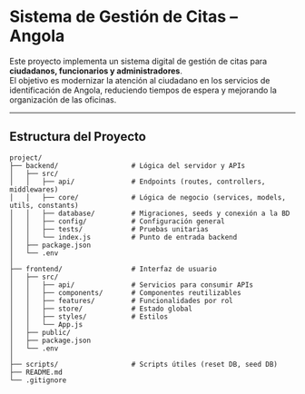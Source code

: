 #  Sistema de Gestión de Citas – Angola

Este proyecto implementa un sistema digital de gestión de citas para **ciudadanos, funcionarios y administradores**.  
El objetivo es modernizar la atención al ciudadano en los servicios de identificación de Angola, reduciendo tiempos de espera y mejorando la organización de las oficinas.  

---

##  Estructura del Proyecto

```plaintext
project/
├── backend/                  # Lógica del servidor y APIs
│   ├── src/
│   │   ├── api/              # Endpoints (routes, controllers, middlewares)
│   │   ├── core/             # Lógica de negocio (services, models, utils, constants)
│   │   ├── database/         # Migraciones, seeds y conexión a la BD
│   │   ├── config/           # Configuración general
│   │   ├── tests/            # Pruebas unitarias
│   │   └── index.js          # Punto de entrada backend
│   ├── package.json
│   └── .env
│
├── frontend/                 # Interfaz de usuario
│   ├── src/
│   │   ├── api/              # Servicios para consumir APIs
│   │   ├── components/       # Componentes reutilizables
│   │   ├── features/         # Funcionalidades por rol
│   │   ├── store/            # Estado global
│   │   ├── styles/           # Estilos
│   │   └── App.js
│   ├── public/
│   ├── package.json
│   └── .env
│
├── scripts/                  # Scripts útiles (reset DB, seed DB)
├── README.md
└── .gitignore

